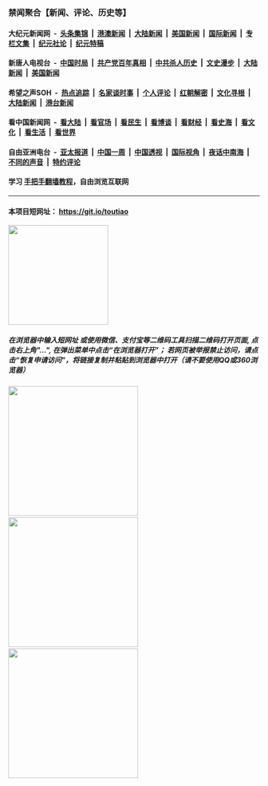 ### 禁闻聚合【新闻、评论、历史等】

#### 大纪元新闻网 &nbsp;-&nbsp; [头条集锦](indexes/E头条集锦.md?t=03170631) &nbsp;|&nbsp; [港澳新闻](indexes/E港澳新闻.md?t=03170631)  &nbsp;|&nbsp; [大陆新闻](indexes/E大陆新闻.md?t=03170631) &nbsp;|&nbsp; [美国新闻](indexes/E美国新闻.md?t=03170631) &nbsp;|&nbsp; [国际新闻](indexes/E国际新闻.md?t=03170631) &nbsp;|&nbsp; [专栏文集](indexes/E专栏文集.md?t=03170631) &nbsp;|&nbsp; [纪元社论](indexes/E纪元社论.md?t=03170631) &nbsp;|&nbsp; [纪元特稿](indexes/E纪元特稿.md?t=03170631) 

#### 新唐人电视台 &nbsp;-&nbsp; [中国时局](indexes/N中国时局.md?t=03170631) &nbsp;|&nbsp; [共产党百年真相](indexes/N共产党百年真相.md?t=03170631) &nbsp;|&nbsp; [中共杀人历史](indexes/N中共杀人历史.md?t=03170631) &nbsp;|&nbsp; [文史漫步](indexes/N文史漫步.md?t=03170631) &nbsp;|&nbsp; [大陆新闻](indexes/N大陆新闻.md?t=03170631) &nbsp;|&nbsp; [美国新闻](indexes/N美国新闻.md?t=03170631)

#### 希望之声SOH &nbsp;-&nbsp; [热点追踪](indexes/H热点追踪.md?t=03170631) &nbsp;|&nbsp; [名家谈时事](indexes/H名家谈时事.md?t=03170631) &nbsp;|&nbsp; [个人评论](indexes/H个人评论.md?t=03170631)  &nbsp;|&nbsp; [红朝解密](indexes/H红朝解密.md?t=03170631) &nbsp;|&nbsp; [文化寻根](indexes/H文化寻根.md?t=03170631) &nbsp;|&nbsp; [大陆新闻](indexes/H大陆新闻.md?t=03170631) &nbsp;|&nbsp; [港台新闻](indexes/H港台新闻.md?t=03170631)

#### 看中国新闻网 &nbsp;-&nbsp; [看大陆](indexes/S看大陆.md?t=03170631) &nbsp;|&nbsp; [看官场](indexes/S看官场.md?t=03170631) &nbsp;|&nbsp; [看民生](indexes/S看民生.md?t=03170631)  &nbsp;|&nbsp; [看博谈](indexes/S看博谈.md?t=03170631) &nbsp;|&nbsp; [看财经](indexes/S看财经.md?t=03170631) &nbsp;|&nbsp; [看史海](indexes/S看史海.md?t=03170631) &nbsp;|&nbsp; [看文化](indexes/S看文化.md?t=03170631) &nbsp;|&nbsp; [看生活](indexes/S看生活.md?t=03170631) &nbsp;|&nbsp; [看世界](indexes/S看世界.md?t=03170631)

#### 自由亚洲电台 &nbsp;-&nbsp; [亚太报道](indexes/R亚太报道.md?t=03170631) &nbsp;|&nbsp; [中国一周](indexes/R中国一周.md?t=03170631) &nbsp;|&nbsp; [中国透视](indexes/R中国透视.md?t=03170631)  &nbsp;|&nbsp; [国际视角](indexes/R国际视角.md?t=03170631) &nbsp;|&nbsp; [夜话中南海](indexes/R夜话中南海.md?t=03170631) &nbsp;|&nbsp; [不同的声音](indexes/R不同的声音.md?t=03170631) &nbsp;|&nbsp; [特约评论](indexes/R特约评论.md?t=03170631)

#### 学习 [手把手翻墙教程](https://github.com/gfw-breaker/guides/wiki)，自由浏览互联网

----

#### 本项目短网址： https://git.io/toutiao
<img src="https://raw.githubusercontent.com/gfw-breaker/banned-news/master/scripts/img/qr.png" width="200px"/>  

##### 在浏览器中输入短网址 或使用微信、支付宝等二维码工具扫描二维码打开页面, 点击右上角"...", 在弹出菜单中点击“在浏览器打开”； 若网页被举报禁止访问，请点击“恢复申请访问”，将链接复制并粘贴到浏览器中打开（请不要使用QQ或360浏览器）

<img src="https://raw.githubusercontent.com/gfw-breaker/banned-news/master/scripts/img/1.png" width="260px"/> &nbsp; <img src="https://raw.githubusercontent.com/gfw-breaker/banned-news/master/scripts/img/2.png" width="260px"/> &nbsp; <img src="https://raw.githubusercontent.com/gfw-breaker/banned-news/master/scripts/img/3.png" width="260px"/>
